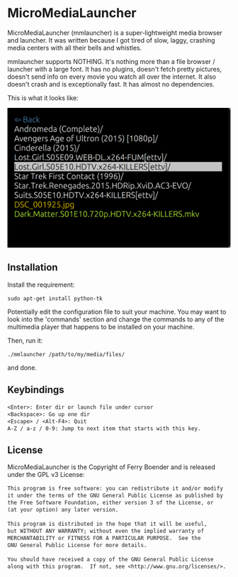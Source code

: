 # MicroMediaLauncher

MicroMediaLauncher (mmlauncher) is a super-lightweight media browser and
launcher. It was written because I got tired of slow, laggy, crashing media
centers with all their bells and whistles.

mmlauncher supports NOTHING. It's nothing more than a file browser / launcher
with a large font. It has no plugins, doesn't fetch pretty pictures, doesn't
send info on every movie you watch all over the internet. It also doesn't crash
and is exceptionally fast. It has almost no dependencies.

This is what it looks like:

![](https://raw.githubusercontent.com/fboender/micromedialauncher/master/screenshot.png)

## Installation

Install the requirement:

    sudo apt-get install python-tk

Potentially edit the configuration file to suit your machine. You may want to
look into the 'commands' section and change the commands to any of the
multimedia player that happens to be installed on your machine.

Then, run it:

    ./mmlauncher /path/to/my/media/files/

and done.

## Keybindings

    <Enter>: Enter dir or launch file under cursor
    <Backspace>: Go up one dir
    <Escape> / <Alt-F4>: Quit
    A-Z / a-z / 0-9: Jump to next item that starts with this key.

## License

MicroMediaLauncher is the Copyright of Ferry Boender and is released under the
GPL v3 License:

    This program is free software: you can redistribute it and/or modify
    it under the terms of the GNU General Public License as published by
    the Free Software Foundation, either version 3 of the License, or
    (at your option) any later version.

    This program is distributed in the hope that it will be useful,
    but WITHOUT ANY WARRANTY; without even the implied warranty of
    MERCHANTABILITY or FITNESS FOR A PARTICULAR PURPOSE.  See the
    GNU General Public License for more details.

    You should have received a copy of the GNU General Public License
    along with this program.  If not, see <http://www.gnu.org/licenses/>.

